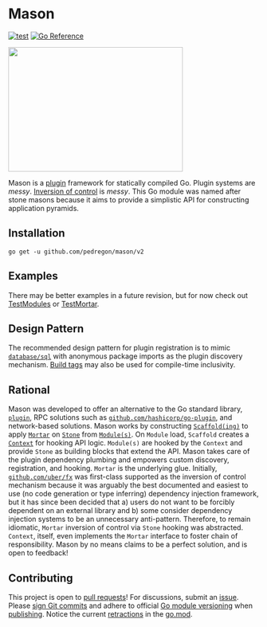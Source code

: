 # Mason
[![test](https://github.com/pedregon/mason/actions/workflows/test.yml/badge.svg?branch=main)](https://github.com/pedregon/mason/actions/workflows/test.yml)
[![Go Reference](https://pkg.go.dev/badge/github.com/pedregon/mason.svg)](https://pkg.go.dev/github.com/pedregon/mason)

<img src="https://upload.wikimedia.org/wikipedia/commons/thumb/a/af/All_Gizah_Pyramids.jpg/580px-All_Gizah_Pyramids.jpg" width="350" height="250" />

Mason is a [plugin](https://eli.thegreenplace.net/2021/plugins-in-go/) framework for statically compiled Go.
Plugin systems are *messy*.
[Inversion of control](https://www.henrydu.com/2022/01/09/golang-inversion-of-control/) is *messy*.
This Go module was named after stone masons because it aims to provide a simplistic API for constructing
application pyramids.
## Installation
```
go get -u github.com/pedregon/mason/v2
```
## Examples
There may be better examples in a future revision, but for now check out
[TestModules](https://github.com/pedregon/mason/raw/main/v2/mason_test.go) or
[TestMortar](https://github.com/pedregon/mason/raw/main/v2/mason_test.go).
## Design Pattern
The recommended design pattern for plugin registration is to mimic
[`database/sql`](https://eli.thegreenplace.net/2019/design-patterns-in-gos-databasesql-package/) with anonymous
package imports as the plugin discovery mechanism.
[Build tags](https://www.digitalocean.com/community/tutorials/customizing-go-binaries-with-build-tags)
may also be used for compile-time inclusivity.
## Rational
Mason was developed to offer an alternative to the Go standard library, [`plugin`](https://pkg.go.dev/plugin),
RPC solutions such as [`github.com/hashicorp/go-plugin`](https://github.com/hashicorp/go-plugin),
and network-based solutions. Mason works by constructing
[`Scaffold(ing)`](https://github.com/pedregon/mason/blob/main/v2/scaffold.go) to apply
[`Mortar`](https://github.com/pedregon/mason/blob/main/v2/mason.go) on 
[`Stone`](https://github.com/pedregon/mason/blob/main/v2/mason.go) from 
[`Module(s)`](https://github.com/pedregon/mason/blob/main/v1/module.go). On `Module` load, `Scaffold` creates a 
[`Context`](https://github.com/pedregon/mason/blob/main/v1/context.go) for hooking API logic. 
`Module(s)` are hooked by the `Context` and
provide `Stone` as building blocks that extend the API. Mason takes care of the plugin dependency plumbing and 
empowers custom discovery, registration, and hooking. `Mortar` is the underlying glue.
Initially, [`github.com/uber/fx`](https://uber-go.github.io/fx/) was first-class
supported as the inversion of control mechanism because it was arguably the best documented and easiest to use
(no code generation or type inferring) dependency injection framework, but it has since been decided that
a) users do not want to be forcibly dependent on an external library and
b) some consider dependency injection systems to be an unnecessary anti-pattern. Therefore, to remain idiomatic,
`Mortar` inversion of control via `Stone` hooking was abstracted. `Context`, itself, even implements the `Mortar` 
interface to foster chain of responsibility. Mason by no means claims to be a perfect solution, 
and is open to feedback!
## Contributing
This project is open to [pull requests](https://github.com/pedregon/mason/pulls)!
For discussions, submit an [issue](https://github.com/pedregon/mason/issues). Please
[sign Git commits](https://docs.github.com/en/authentication/managing-commit-signature-verification/signing-commits) and
adhere to official [Go module versioning](https://go.dev/doc/modules/version-numbers) when
[publishing](https://go.dev/doc/modules/publishing). Notice the current
[retractions](https://go.dev/ref/mod#go-mod-file-retract) in the [go.mod](https://proxy.golang.org/).
